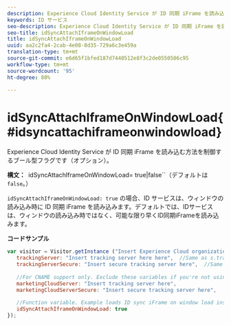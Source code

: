 ```yaml
---
description: Experience Cloud Identity Service が ID 同期 iFrame を読み込む方法を制御するブール型フラグです（オプション）。
keywords: ID サービス
seo-description: Experience Cloud Identity Service が ID 同期 iFrame を読み込む方法を制御するブール型フラグです（オプション）。
seo-title: idSyncAttachIframeOnWindowLoad
title: idSyncAttachIframeOnWindowLoad
uuid: aa2c2fa4-2cab-4e08-8d35-729a6c3e459a
translation-type: tm+mt
source-git-commit: e6d65f1bfed187d7440512e8f3c2de0550506c95
workflow-type: tm+mt
source-wordcount: '95'
ht-degree: 80%

---
```



# idSyncAttachIframeOnWindowLoad{#idsyncattachiframeonwindowload}

Experience Cloud Identity Service が ID 同期 iFrame を読み込む方法を制御するブール型フラグです（オプション）。

**構文：**` `idSyncAttachIframeOnWindowLoad= true|false``（デフォルトは `false`。）

`idSyncAttachIframeOnWindowLoad: true` の場合、ID サービスは、ウィンドウの読み込み時に ID 同期 iFrame を読み込みます。デフォルトでは、IDサービスは、ウィンドウの読み込み時ではなく、可能な限り早くID同期iFrameを読み込みます。

**コードサンプル**

```js
var visitor = Visitor.getInstance ("Insert Experience Cloud organization ID here",{ 
   trackingServer: "Insert tracking server here here",  //Same as s.trackingServer 
   trackingServerSecure: "Insert secure tracking server here",  //Same as s.trackingServerSecure 
 
   //For CNAME support only. Exclude these variables if you're not using CNAME 
   marketingCloudServer: "Insert tracking server here", 
   marketingCloudServerSecure: "Insert secure tracking server here", 
 
   //Function variable. Example loads ID sync iFrame on window load instad of ASAP. 
   idSyncAttachIframeOnWindowLoad: true 
});
```

